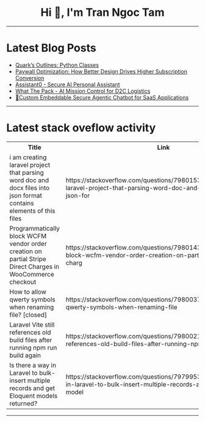 <h1 align="center">Hi 👋, I'm Tran Ngoc Tam</h1>

---

# Latest Blog Posts 
<!-- BLOG-POST-LIST:START -->
- [Quark’s Outlines: Python Classes](https://dev.to/mike-vincent/quarks-outlines-python-classes-kk9)
- [Paywall Optimization: How Better Design Drives Higher Subscription Conversion](https://dev.to/paywallpro/paywall-optimization-how-better-design-drives-higher-subscription-conversion-4moo)
- [Assistant0 - Secure AI Personal Assistant](https://dev.to/async_dime/assistant0-secure-ai-personal-assistant-l11)
- [What The Pack - AI Mission Control for D2C Logistics](https://dev.to/rokimiftah/what-the-pack-ai-mission-control-for-d2c-logistics-13a6)
- [🤖Custom Embeddable Secure Agentic Chatbot for SaaS Applications](https://dev.to/sarahokolo/custom-embeddable-secure-agentic-chatbot-for-saas-applications-2hga)
<!-- BLOG-POST-LIST:END -->

---

# Latest stack oveflow activity
<table>
  <tr><th>Title</th><th>Link</th></tr>
  <!-- STACKOVERFLOW:START --><tr><td>i am creating laravel project that parsing word doc and docx files into json format contains elements of this files</td><td>https://stackoverflow.com/questions/79801538/i-am-creating-laravel-project-that-parsing-word-doc-and-docx-files-into-json-for</td></tr><tr><td>Programmatically block WCFM vendor order creation on partial Stripe Direct Charges in WooCommerce checkout</td><td>https://stackoverflow.com/questions/79801430/programmatically-block-wcfm-vendor-order-creation-on-partial-stripe-direct-charg</td></tr><tr><td>How to allow qwerty symbols when renaming file? [closed]</td><td>https://stackoverflow.com/questions/79800377/how-to-allow-qwerty-symbols-when-renaming-file</td></tr><tr><td>Laravel Vite still references old build files after running npm run build again</td><td>https://stackoverflow.com/questions/79800219/laravel-vite-still-references-old-build-files-after-running-npm-run-build-again</td></tr><tr><td>Is there a way in Laravel to bulk-insert multiple records and get Eloquent models returned?</td><td>https://stackoverflow.com/questions/79799531/is-there-a-way-in-laravel-to-bulk-insert-multiple-records-and-get-eloquent-model</td></tr><!-- STACKOVERFLOW:END -->
</table>

---



